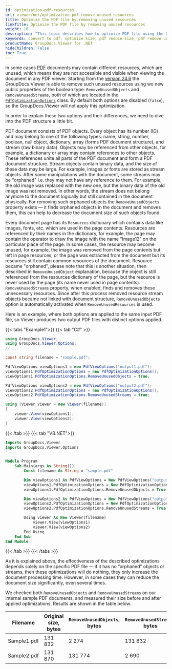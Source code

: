 ```yaml
---
id: optimization-pdf-resources
url: viewer/net/optimization-pdf-remove-unused-resources
title: Optimize the PDF file by removing unused resources
linkTitle: Optimize the PDF file by removing unused resources
weight: 10
description: "This topic describes how to optimize PDF file using the GroupDocs.Viewer .NET API (C#) by removing the unused (orphaned) resources and thus to reduce the file size."
keywords: convert to pdf, optimize size, pdf reduce size, pdf remove unused resources, pdf remove orphaned resources
productName: GroupDocs.Viewer for .NET
hideChildren: False
toc: True
---
```


In some cases [PDF](https://docs.fileformat.com/pdf/) documents may contain different resources, which are unused, which means they are not accessible and visible when viewing the document in any PDF viewer. Starting from the [version 24.6](https://releases.groupdocs.com/viewer/net/release-notes/2024/groupdocs-viewer-for-net-24-6-release-notes/) the GroupDocs.Viewer is able to remove such unused resources using wo new public properties of the boolean type: `RemoveUnusedObjects` and `RemoveUnusedStreams`, both of which are located in the [`PdfOptimizationOptions`](https://reference.groupdocs.com/viewer/net/groupdocs.viewer.options/pdfoptimizationoptions/) class. By default both options are disabled (`false`), so the GroupDocs.Viewer will not apply this optimization.

In order to explain these two options and their differences, we need to dive into the PDF structure a little bit.

PDF document consists of PDF objects. Every object has its number (ID) and may belong to one of the following types: name, string, number, boolean, null object, dictionary, array (forms PDF document structure), and stream (raw binary data). Objects may be referenced from other objects, for example, a dictionary or array may contain references to other objects. These references unite all parts of the PDF document and form a PDF document structure. Stream objects contain binary data, and the size of these data may be large. For example, images or fonts are stored as stream objects. After some manipulations with the document, some streams may be "orphaned" i.e. they may not have any reference to them. For example, the old image was replaced with the new one, but the binary data of the old image was not removed. In other words, the stream does not belong anymore to the document logically but still contained in the document physically. For removing such orphaned objects the `RemoveUnusedObjects` property exists — it finds orphaned objects in the document and removes them, this can help to decrease the document size of such objects found.

Every document page has its `Resources` dictionary which contains data like images, fonts, etc. which are used in the page contents. Resources are referenced by their names in the dictionary, for example, the page may contain the operator to draw the image with the name "Image12" on the particular place of the page. In some cases, the resource may become unused, for example, the image was removed from the page contents but left in page resources, or the page was extracted from the document but its resources still contain common resources of the document. Resource became "orphaned", please note that this is another situation, then described in `RemoveUnusedObject` explanation, because the object is still referenced from the resources dictionary of the page, but the resource is never used by the page (its name never used in page contents). `RemoveUnusedStreams` property, when enabled, finds and removes these unnecessary resources. Since after this process removed resource stream objects became not linked with document structure, `RemoveUnusedObjects` option is automatically activated when `RemoveUnusedResources` is used.

Here is an example, where both options are applied to the same input PDF file, so Viewer produces two output PDF files with distinct options applied.

{{< tabs "Example1">}}
{{< tab "C#" >}}
```csharp
using GroupDocs.Viewer;
using GroupDocs.Viewer.Options;
// ...

const string filename = "sample.pdf";

PdfViewOptions viewOptions1 = new PdfViewOptions("output1.pdf");
viewOptions1.PdfOptimizationOptions = new PdfOptimizationOptions();
viewOptions1.PdfOptimizationOptions.RemoveUnusedObjects = true;

PdfViewOptions viewOptions2 = new PdfViewOptions("output2.pdf");
viewOptions2.PdfOptimizationOptions = new PdfOptimizationOptions();
viewOptions2.PdfOptimizationOptions.RemoveUnusedStreams = true;

using (Viewer viewer = new Viewer(filename))
{
    viewer.View(viewOptions1);
    viewer.View(viewOptions2);
}
```
{{< /tab >}}
{{< tab "VB.NET">}}
```vb
Imports GroupDocs.Viewer
Imports GroupDocs.Viewer.Options
' ...

Module Program
    Sub Main(args As String())
        Const filename As String = "sample.pdf"

        Dim viewOptions1 As PdfViewOptions = New PdfViewOptions("output1.pdf")
        viewOptions1.PdfOptimizationOptions = New PdfOptimizationOptions()
        viewOptions1.PdfOptimizationOptions.RemoveUnusedObjects = True

        Dim viewOptions2 As PdfViewOptions = New PdfViewOptions("output2.pdf")
        viewOptions2.PdfOptimizationOptions = New PdfOptimizationOptions()
        viewOptions2.PdfOptimizationOptions.RemoveUnusedStreams = True

        Using viewer As New Viewer(filename)
            viewer.View(viewOptions1)
            viewer.View(viewOptions2)
        End Using
    End Sub
End Module
```
{{< /tab >}}
{{< /tabs >}}

As it is explained above, the effectiveness of the described optimizations depends solely on the specific PDF file — if it has no “orphaned” objects or streams, then these optimizations will do nothing, they only increase the document processing time. However, in some cases they can reduce the document size significantly, even several times.

We checked both `RemoveUnusedObjects` and `RemoveUnusedStreams` on our internal sample PDF documents, and measured their size before and after applied optimizations. Results are shown in the table below.

| Filename    | Original size, bytes | `RemoveUnusedObjects`, bytes | `RemoveUnusedStreams`, bytes |
| ----------- | ------- | -------- | ------- |
| Sample1.pdf | 131 832 | 2 274    | 131 832 |
| Sample2.pdf | 131 870 | 131 774  | 2 690   |

